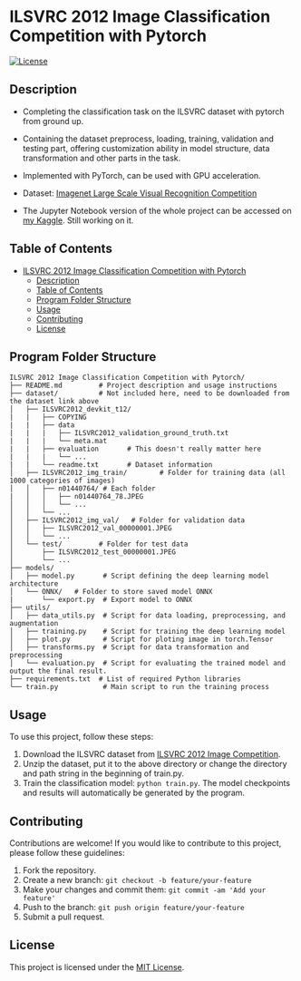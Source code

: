 # ILSVRC 2012 Image Classification Competition with Pytorch

[![License](https://img.shields.io/badge/license-MIT-blue.svg)](LICENSE)

## Description

 - Completing the classification task on the ILSVRC dataset with pytorch from ground up.
 - Containing the dataset preprocess, loading, training, validation and testing part, offering customization ability in model structure, data transformation and other parts in the task. 
 - Implemented with PyTorch, can be used with GPU acceleration.

 - Dataset: [Imagenet Large Scale Visual Recognition Competition](https://image-net.org/challenges/LSVRC/2012)

 - The Jupyter Notebook version of the whole project can be accessed on [my Kaggle](https://www.kaggle.com/code/tianbaiyutoby/ilsvrc-classification-v6). Still working on it.

## Table of Contents

- [ILSVRC 2012 Image Classification Competition with Pytorch](#ilsvrc-2012-image-classification-competition-with-pytorch)
  - [Description](#description)
  - [Table of Contents](#table-of-contents)
  - [Program Folder Structure](#program-folder-structure)
  - [Usage](#usage)
  - [Contributing](#contributing)
  - [License](#license)

## Program Folder Structure

```
ILSVRC 2012 Image Classification Competition with Pytorch/
├── README.md         # Project description and usage instructions
├── dataset/          # Not included here, need to be downloaded from the dataset link above
│   ├── ILSVRC2012_devkit_t12/ 
|   |   ├── COPYING
|   |   ├── data
|   |   |   ├── ILSVRC2012_validation_ground_truth.txt
|   |   |   └── meta.mat
|   |   ├── evaluation       # This doesn't really matter here
|   |   |   └── ...
|   |   └── readme.txt       # Dataset information
│   ├── ILSVRC2012_img_train/        # Folder for training data (all 1000 categories of images)
│   │   ├── n01440764/ # Each folder
|   │   │   ├── n01440764_78.JPEG
│   │   │   └── ...
│   │   └── ...
│   ├── ILSVRC2012_img_val/   # Folder for validation data
│   │   ├── ILSVRC2012_val_00000001.JPEG
│   │   └── ...
│   └── test/         # Folder for test data
│       ├── ILSVRC2012_test_00000001.JPEG
│       └── ...
├── models/
│   ├── model.py       # Script defining the deep learning model architecture
│   └── ONNX/   # Folder to store saved model ONNX
|       └── export.py  # Export model to ONNX
├── utils/
│   ├── data_utils.py  # Script for data loading, preprocessing, and augmentation
│   ├── training.py    # Script for training the deep learning model
│   ├── plot.py        # Script for ploting image in torch.Tensor 
│   ├── transforms.py  # Script for data transformation and preprocessing
│   └── evaluation.py  # Script for evaluating the trained model and output the final result.
├── requirements.txt  # List of required Python libraries
└── train.py           # Main script to run the training process
```

## Usage

To use this project, follow these steps:

1. Download the ILSVRC dataset from [ILSVRC 2012 Image Competition](https://image-net.org/challenges/LSVRC/2012).
2. Unzip the dataset, put it to the above directory or change the directory and path string in the beginning of train.py.
3. Train the classification model: `python train.py`. The model checkpoints and results will automatically be generated by the program.
   
## Contributing

Contributions are welcome! If you would like to contribute to this project, please follow these guidelines:

1. Fork the repository.
2. Create a new branch: `git checkout -b feature/your-feature`
3. Make your changes and commit them: `git commit -am 'Add your feature'`
4. Push to the branch: `git push origin feature/your-feature`
5. Submit a pull request.

## License

This project is licensed under the [MIT License](LICENSE).
